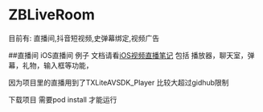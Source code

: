 # ZBLiveRoom
目前有:  直播间,抖音短视频,史弹幕绑定,视频广告

##直播间
iOS直播间 例子 文档请看[iOS视频直播笔记](https://www.jianshu.com/p/c81da8d2228f)
包括 播放器，聊天室，弹幕，礼物，输入框等功能，

因为项目里的直播用到了TXLiteAVSDK_Player 比较大超过gidhub限制

下载项目 需要pod install 才能运行
